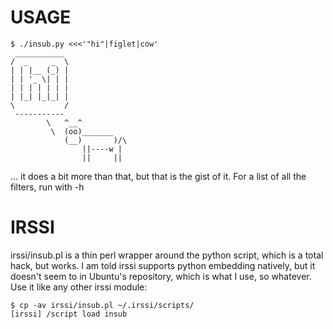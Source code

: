USAGE
=====

    $ ./insub.py <<<'"hi"|figlet|cow'
     ___________
    /  _     _  \
    | | |__ (_) |
    | | '_ \| | |
    | | | | | | |
    | |_| |_|_| |
    \           /
     -----------
            \   ^__^
             \  (oo)_______
                (__)       )/\
                    ||----w |
                    ||     ||

... it does a bit more than that, but that is the gist of it. For a list
of all the filters, run with -h


IRSSI
=====

irssi/insub.pl is a thin perl wrapper around the python script, which is
a total hack, but works. I am told irssi supports python embedding
natively, but it doesn't seem to in Ubuntu's repository, which is what I
use, so whatever. Use it like any other irssi module:

    $ cp -av irssi/insub.pl ~/.irssi/scripts/
    [irssi] /script load insub

